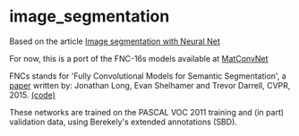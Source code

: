 # image_segmentation

Based on the article [Image segmentation with Neural Net](https://aboveintelligent.com/image-segmentation-with-neural-net-d5094d571b1e)

For now, this is a port of the FNC-16s models available at [MatConvNet](http://www.vlfeat.org/matconvnet/pretrained/#semantic-segmentation)

FNCs stands for 'Fully Convolutional Models for Semantic Segmentation', a [paper](http://www.cv-foundation.org/openaccess/content_cvpr_2015/papers/Long_Fully_Convolutional_Networks_2015_CVPR_paper.pdf) written by: Jonathan Long, Evan Shelhamer and Trevor Darrell, CVPR, 2015. [(code)](https://github.com/shelhamer/fcn.berkeleyvision.org)

These networks are trained on the PASCAL VOC 2011 training and (in part) validation data, using Berekely's extended annotations (SBD).



